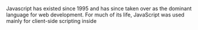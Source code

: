 Javascript has existed since 1995 and has since taken over as the dominant language for web development. For much of its life, JavaScript was used mainly for client-side scripting inside <script> tags executing in web browsers. This limitation meant that developers were often working in many different languages and frameworks between the front-end (client-side) and backend (server-side) aspects of a web application.

Although there were other projects to bring JavaScript to server-side applications, the functionality took off with the launch of Node.js in 2009. Node allows developers to write JavaScript code that runs directly in a computer process itself instead of in a browser. Node can, therefore, be used to write server-side applications with access to the operating system, file system, and everything else required to build fully-functional applications.

Node.js is written in C, C++, and JavaScript, and it is built on the open-source V8 JavaScript engine which also powers JS in browsers such as Google Chrome. As V8 supports new features in JavaScript, they are incorporated into Node.

## Node-Specific Functionality
### Globals
  
Node provides access to several important global objects for use with Node program files. When writing a file that will run in a Node environment, these variables will be accessible in the global scope of your file.

- module is an object referring to the functionality that will be exported from a file. In Node, each file is treated as a module.
- require() is a function used to import modules from other files or Node packages.
- process is an object referencing to the actual computer process running a Node program and allows for access to command-line arguments and much more.

  
### Modules
  
Node has a many built-in modules to aid in interactions with the command line, the computer file system, and the Internet. These include

HTTP and HTTPS for creating web servers.
File System, OS, and Path for interacting with the file system, operating system, and file/directory paths.

  
  
